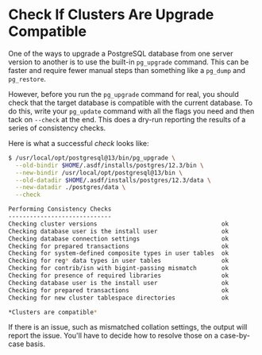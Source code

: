 # Check If Clusters Are Upgrade Compatible

One of the ways to upgrade a PostgreSQL database from one server version to
another is to use the built-in `pg_upgrade` command. This can be faster and
require fewer manual steps than something like a `pg_dump` and `pg_restore`.

However, before you run the `pg_upgrade` command for real, you should check
that the target database is compatible with the current database. To do this,
write your `pg_update` command with all the flags you need and then tack on
`--check` at the end. This does a dry-run reporting the results of a series of
consistency checks.

Here is what a successful _check_ looks like:

```bash
$ /usr/local/opt/postgresql@13/bin/pg_upgrade \
  --old-bindir $HOME/.asdf/installs/postgres/12.3/bin \
  --new-bindir /usr/local/opt/postgresql@13/bin \
  --old-datadir $HOME/.asdf/installs/postgres/12.3/data \
  --new-datadir ./postgres/data \
  --check

Performing Consistency Checks
-----------------------------
Checking cluster versions                                   ok
Checking database user is the install user                  ok
Checking database connection settings                       ok
Checking for prepared transactions                          ok
Checking for system-defined composite types in user tables  ok
Checking for reg* data types in user tables                 ok
Checking for contrib/isn with bigint-passing mismatch       ok
Checking for presence of required libraries                 ok
Checking database user is the install user                  ok
Checking for prepared transactions                          ok
Checking for new cluster tablespace directories             ok

*Clusters are compatible*
```

If there is an issue, such as mismatched collation settings, the output will
report the issue. You'll have to decide how to resolve those on a case-by-case
basis.
